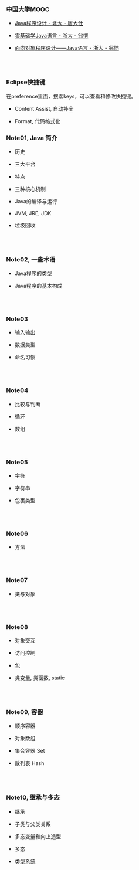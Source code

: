 ###	中国大学MOOC

*	[Java程序设计 - 北大 - 唐大仕](https://www.icourse163.org/learn/PKU-1001941004?tid=1002731007)

*	[零基础学Java语言 - 浙大 - 翁恺](https://www.icourse163.org/learn/ZJU-1001541001?tid=1002303012)

*	[面向对象程序设计——Java语言 - 浙大 - 翁恺](https://www.icourse163.org/learn/ZJU-1001542001?tid=1002311011)

<br><br>

###	Eclipse快捷键

在preference里面，搜索keys，可以查看和修改快捷键。

*	Content Assist, 自动补全

*	Format, 代码格式化

###	Note01, Java 简介

*	历史

*	三大平台

*	特点

*	三种核心机制

*	Java的编译与运行

*	JVM, JRE, JDK

*	垃圾回收

<br><br>

###	Note02, 一些术语

*	Java程序的类型

*	Java程序的基本构成

<br><br>

###	Note03

*	输入输出

*	数据类型

*	命名习惯

<br><br>

###	Note04

*	比较与判断

*	循环

*	数组

<br><br>

###	Note05

*	字符

*	字符串

*	包裹类型

<br><br>

###	Note06

*	方法

<br><br>

###	Note07

*	类与对象

<br><br>

###	Note08

*	对象交互

*	访问控制

*	包

*	类变量, 类函数, static

<br><br>

###	Note09, 容器

*	顺序容器

*	对象数组

*	集合容器 Set

*	散列表 Hash

<br><br>

###	Note10, 继承与多态

*	继承

*	子类与父类关系

*	多态变量和向上造型

*	多态

*	类型系统

<br><br>
